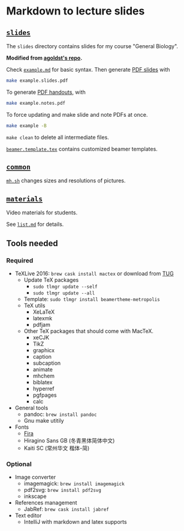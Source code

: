 # Markdown to lecture slides

## [`slides`](slides/)

The `slides` directory contains slides for my course "General Biology".

**Modified from [agoldst's repo](https://github.com/agoldst/tex/tree/master/lecture-slides).**

Check [`example.md`](slides/example.md) for basic syntax. Then generate
[PDF slides](slides/example.slides.pdf) with

```bash
make example.slides.pdf
```

To generate [PDF handouts](slides/example.notes.pdf), with

```bash
make example.notes.pdf
```

To force updating and make slide and note PDFs at once.

```bash
make example -B
```

`make clean` to delete all intermediate files.

[`beamer.template.tex`](slides/beamer.template.tex) contains customized beamer templates.

## [`common`](common/)

[`mh.sh`](common/mh.sh) changes sizes and resolutions of pictures.

## [`materials`](materials/)

Video materials for students.

See [`list.md`](materials/list.md) for details.

## Tools needed

### Required

* TeXLive 2016: `brew cask install mactex` or download from
  [TUG](https://tug.org/mactex/mactex-download.html)
    * Update TeX packages
        * `sudo tlmgr update --self`
        * `sudo tlmgr update --all`
    * Template: `sudo tlmgr install beamertheme-metropolis`
    * TeX utils
        * XeLaTeX
        * latexmk
        * pdfjam
    * Other TeX packages that should come with MacTeX.
        * xeCJK
        * TikZ
        * graphicx
        * caption
        * subcaption
        * animate
        * mhchem
        * biblatex
        * hyperref
        * pgfpages
        * calc
* General tools
    * pandoc: `brew install pandoc`
    * Gnu make utitily
* Fonts
    * [Fira](https://github.com/mozilla/Fira)
    * Hiragino Sans GB (冬青黑体简体中文)
    * Kaiti SC (常州华文 楷体-简)

### Optional

* Image converter
    * imagemagick: `brew install imagemagick`
    * pdf2svg: `brew install pdf2svg`
    * inkscape
* References management
    * JabRef: `brew cask install jabref`
* Text editor
    * IntelliJ with markdown and latex supports
